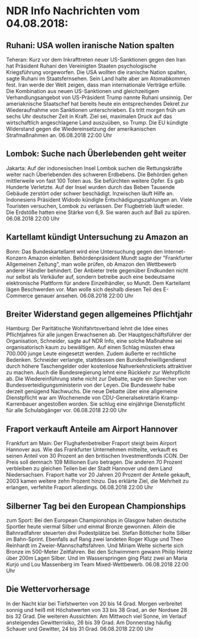 # NDR Info Nachrichten vom 04.08.2018:


## Ruhani: USA wollen iranische Nation spalten
Teheran:   Kurz vor dem Inkrafttreten neuer US-Sanktionen gegen den Iran hat Präsident Ruhani den Vereinigten Staaten psychologische Kriegsführung vorgeworfen. Die USA wollten die iranische Nation spalten, sagte Ruhani im Staatsfernsehen. Sein Land halte aber am Atomabkommen fest. Iran werde der Welt zeigen, dass man internationale Verträge erfülle. Die Kombination aus neuen US-Sanktionen und gleichzeitigem Verhandlungsangebot von US-Präsident Trump nannte Ruhani unsinnig. Der ameriaknische Staatschef hat bereits heute ein entsprechendes Dekret zur Wiederaufnahme von Sanktionen unterschrieben. Es tritt morgen früh um sechs Uhr deutscher Zeit in Kraft. Ziel sei, maximalen Druck auf das wirtschaftlich angeschlagene Land auszuüben, so Trump. Die EU kündigte Widerstand gegen die Wiedereinsetzung der amerikanischen Strafmaßnahmen an. 06.08.2018 22:00 Uhr 

## Lombok: Suche nach Überlebenden geht weiter
Jakarta: Auf der indonesischen Insel Lombok suchen die Rettungskräfte weiter nach Überlebenden des schweren Erdbebens. Die Behörden gehen mittlerweile von fast 100 Toten aus. Sie befürchten weitere Opfer. Es gab Hunderte Verletzte. Auf der Insel wurden durch das Beben Tausende Gebäude zerstört oder schwer beschädigt. Inzwischen läuft Hilfe an. Indonesiens Präsident Widodo kündigte Entschädigungszahlungen an. Viele Touristen versuchen, Lombok zu verlassen. Der Flugbetrieb läuft wieder. Die Erdstöße hatten eine Stärke von 6,9. Sie waren auch auf Bali zu spüren. 06.08.2018 22:00 Uhr 

## Kartellamt kündigt Untersuchung zu Amazon an
Bonn: Das Bundeskartellamt wird eine Untersuchung gegen den Internet-Konzern Amazon einleiten. Behördenpräsident Mundt sagte der "Frankfurter Allgemeinen Zeitung", man wolle prüfen, ob Amazon den Wettbewerb anderer Händler behindert. Der Anbieter trete gegenüber Endkunden nicht nur selbst als Verkäufer auf, sondern betreibe auch eine bedeutsame elektronische Plattform für andere Einzelhändler, so Mundt. Dem Kartellamt lägen Beschwerden vor. Man wolle sich deshalb diesen Teil des E-Commerce genauer ansehen. 06.08.2018 22:00 Uhr 

## Breiter Widerstand gegen allgemeines Pflichtjahr
Hamburg: Der Paritätische Wohlfahrtsverband lehnt die Idee eines Pflichtjahres für alle jungen Erwachsenen ab. Der Hauptgeschäftsführer der Organisation, Schneider, sagte auf NDR Info, eine solche Maßnahme sei organisatorisch kaum zu bewältigen. Auf einen Schlag müssten etwa 700.000 junge Leute eingesetzt werden. Zudem äußerte er rechtliche Bedenken. Schneider verlangte, stattdessen den Bundesfreiwilligendienst durch höhere Taschengelder oder kostenlose Nahverkehrstickets attraktiver zu machen. Auch die Bundesregierung lehnt eine Rückkehr zur Wehrpflicht ab. Die Wiedereinführung stehe nicht zur Debatte, sagte ein Sprecher von Bundesverteidigungsministerin von der Leyen. Die Bundeswehr habe derzeit genügend Nachwuchs. Die neue Debatte über eine allgemeine Dienstpflicht war am Wochenende von CDU-Generalsekretärin Kramp-Karrenbauer angestoßen worden. Sie schlug eine einjährige Dienstpflicht für alle Schulabgänger vor. 06.08.2018 22:00 Uhr 

## Fraport verkauft Anteile am Airport Hannover
Frankfurt am Main: Der Flughafenbetreiber Fraport steigt beim Airport Hannover aus. Wie das Frankfurter Unternehmen mitteilte, verkauft es seinen Anteil von 30 Prozent an den britischen Investmentfonds iCON. Der Preis soll demnach 109 Millionen Euro betragen. Die anderen 70 Prozent verbleiben zu gleichen Teilen bei der Stadt Hannover und dem Land Niedersachsen. Fraport hatte vor 20 Jahren 20 Prozent der Anteile gekauft, 2003 kamen weitere zehn Prozent hinzu. Das erklärte Ziel, die Mehrheit zu erlangen, verfehlte Fraport allerdings. 06.08.2018 22:00 Uhr 

## Silberner Tag bei den European Championships
zum Sport: Bei den European Championships in Glasgow haben deutsche Sportler heute viermal Silber und einmal Bronze gewonnen. Allein die Bahnradfahrer steuerten drei Podestplätze bei. Stefan Bötticher holte Silber im Bahn-Sprint. Ebenfalls auf Rang zwei landeten Roger Kluge und Theo Reinhardt im Zweier-Mannschaftsfahren. Und Miriam Welte sicherte sich Bronze im 500-Meter Zeitfahren. Bei den Schwimmern gewann Philip Heintz über 200m Lagen Silber. Und im Wasserspringen ging Platz zwei an Maria Kurjo und Lou Massenberg im Team Mixed-Wettbewerb. 06.08.2018 22:00 Uhr 

## Die Wettervorhersage
In der Nacht klar bei Tiefstwerten von 20 bis 14 Grad. Morgen verbreitet sonnig und heiß mit Höchstwerten von 33 bis 38 Grad, an der Nordsee 28 bis 32 Grad. Die weiteren Aussichten: Am Mittwoch viel Sonne, im Verlauf ansteigendes Gewitterrisiko, 26 bis 39 Grad. Am Donnerstag häufig Schauer und Gewitter, 24 bis 31 Grad. 06.08.2018 22:00 Uhr 

